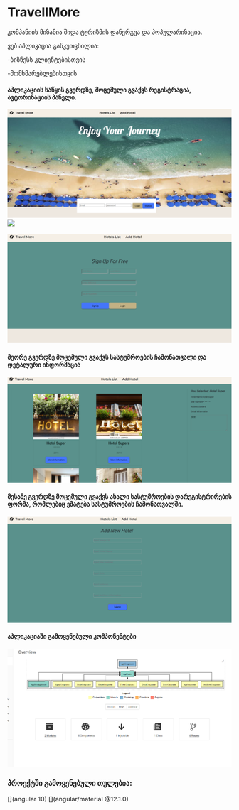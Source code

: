 # TravellMore

კომპანიის მიზანია შიდა ტურიზმის დანერგვა და პოპულარიზაცია.

ვებ აპლიკაცია განკუთვნილია:

-ბიზნესს კლიენტებისთვის

-მომხმარებლებისთვის 

#### აპლიკაციის საწყის გვერდზე, მოცემული გვაქვს რეგისტრაცია, ავტორიზაციის პანელი.
![](1.png)
![](![1.png)

![](2.png)

#### მეორე გვერდზე მოცემული გვაქვს სასტუმროების ჩამონათვალი და დეტალური ინფორმაცია

![](3.png)


#### მესამე გვერდზე მოცემული გვაქვს ახალი სასტუმროების დარეგისტრირების ფორმა, რომლებიც ემატება სასტუმროების ჩამონათვალში.


![](4.png)

#### აპლიკაციაში გამოყენებული კომპონენტები

![](5.png)

### პროექტში გამოყენებული თულებია:

[](https://web-fonts.ge)
[](https://fontawesome.com)
[](angular 10)
[](angular/material @12.1.0)
